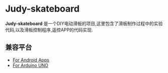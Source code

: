 Judy-skateboard
======
**Judy-skateboard** 是一个DIY电动滑板的项目,这里包含了滑板制作过程中的实验代码,以及滑板控制程序,遥控APP的代码实现.

## 兼容平台
* [For Android Apps](https://www.android.com)
* [For Arduino UNO](https://www.arduino.cc)

